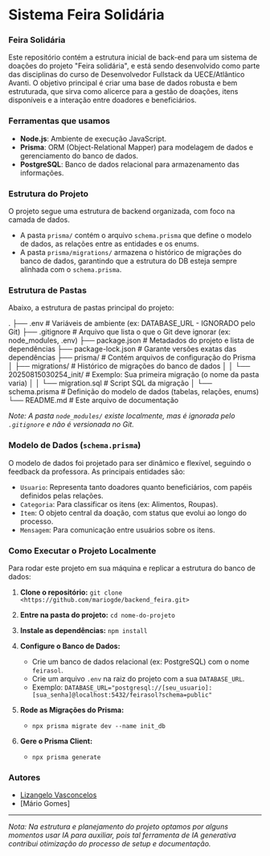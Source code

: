 # Sistema Feira Solidária

### Feira Solidária 

Este repositório contém a estrutura inicial de back-end para um sistema de doações do projeto "Feira solidária", e está sendo desenvolvido como parte das disciplinas do curso de Desenvolvedor Fullstack da UECE/Atlântico Avanti. O objetivo principal é criar uma base de dados robusta e bem estruturada, que sirva como alicerce para a gestão de doações, itens disponíveis e a interação entre doadores e beneficiários.

### Ferramentas que usamos

* **Node.js**: Ambiente de execução JavaScript.
* **Prisma**: ORM (Object-Relational Mapper) para modelagem de dados e gerenciamento do banco de dados.
* **PostgreSQL**: Banco de dados relacional para armazenamento das informações.

### Estrutura do Projeto

O projeto segue uma estrutura de backend organizada, com foco na camada de dados.
* A pasta `prisma/` contém o arquivo `schema.prisma` que define o modelo de dados, as relações entre as entidades e os enums.
* A pasta `prisma/migrations/` armazena o histórico de migrações do banco de dados, garantindo que a estrutura do DB esteja sempre alinhada com o `schema.prisma`.

### Estrutura de Pastas

Abaixo, a estrutura de pastas principal do projeto:


.
├── .env                  # Variáveis de ambiente (ex: DATABASE_URL - IGNORADO pelo Git)
├── .gitignore            # Arquivo que lista o que o Git deve ignorar (ex: node_modules, .env)
├── package.json          # Metadados do projeto e lista de dependências
├── package-lock.json     # Garante versões exatas das dependências
├── prisma/               # Contém arquivos de configuração do Prisma
│   ├── migrations/       # Histórico de migrações do banco de dados
│   │   └── 20250815030254_init/ # Exemplo: Sua primeira migração (o nome da pasta varia)
│   │       └── migration.sql # Script SQL da migração
│   └── schema.prisma     # Definição do modelo de dados (tabelas, relações, enums)
└── README.md             # Este arquivo de documentação

*Note: A pasta `node_modules/` existe localmente, mas é ignorada pelo `.gitignore` e não é versionada no Git.*

### Modelo de Dados (`schema.prisma`)

O modelo de dados foi projetado para ser dinâmico e flexível, seguindo o feedback da professora. As principais entidades são:

* `Usuario`: Representa tanto doadores quanto beneficiários, com papéis definidos pelas relações.
* `Categoria`: Para classificar os itens (ex: Alimentos, Roupas).
* `Item`: O objeto central da doação, com status que evolui ao longo do processo.
* `Mensagem`: Para comunicação entre usuários sobre os itens.

### Como Executar o Projeto Localmente

Para rodar este projeto em sua máquina e replicar a estrutura do banco de dados:

1.  **Clone o repositório:**
    `git clone <https://github.com/mariogde/backend_feira.git>`

2.  **Entre na pasta do projeto:**
    `cd nome-do-projeto`

3.  **Instale as dependências:**
    `npm install`

4.  **Configure o Banco de Dados:**
    * Crie um banco de dados relacional (ex: PostgreSQL) com o nome `feirasol`.
    * Crie um arquivo `.env` na raiz do projeto com a sua `DATABASE_URL`.
    * Exemplo: `DATABASE_URL="postgresql://[seu_usuario]:[sua_senha]@localhost:5432/feirasol?schema=public"`

5.  **Rode as Migrações do Prisma:**
    * `npx prisma migrate dev --name init_db`

6.  **Gere o Prisma Client:**
    * `npx prisma generate`

### Autores

* [Lizangelo Vasconcelos](<https://github.com/LizangeloVasconcelos>)
* [Mário Gomes]

---
_Nota: Na estrutura e planejamento do projeto optamos por alguns momentos usar IA para auxiliar, pois tal ferramenta de IA generativa contribui otimização do processo de setup e documentação._
